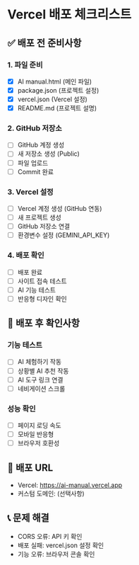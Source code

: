 # Vercel 배포 체크리스트

## ✅ 배포 전 준비사항

### 1. 파일 준비
- [x] AI manual.html (메인 파일)
- [x] package.json (프로젝트 설정)
- [x] vercel.json (Vercel 설정)
- [x] README.md (프로젝트 설명)

### 2. GitHub 저장소
- [ ] GitHub 계정 생성
- [ ] 새 저장소 생성 (Public)
- [ ] 파일 업로드
- [ ] Commit 완료

### 3. Vercel 설정
- [ ] Vercel 계정 생성 (GitHub 연동)
- [ ] 새 프로젝트 생성
- [ ] GitHub 저장소 연결
- [ ] 환경변수 설정 (GEMINI_API_KEY)

### 4. 배포 확인
- [ ] 배포 완료
- [ ] 사이트 접속 테스트
- [ ] AI 기능 테스트
- [ ] 반응형 디자인 확인

## 🚀 배포 후 확인사항

### 기능 테스트
- [ ] AI 체험하기 작동
- [ ] 상황별 AI 추천 작동
- [ ] AI 도구 링크 연결
- [ ] 네비게이션 스크롤

### 성능 확인
- [ ] 페이지 로딩 속도
- [ ] 모바일 반응형
- [ ] 브라우저 호환성

## 🔗 배포 URL
- Vercel: https://ai-manual.vercel.app
- 커스텀 도메인: (선택사항)

## 📞 문제 해결
- CORS 오류: API 키 확인
- 배포 실패: vercel.json 설정 확인
- 기능 오류: 브라우저 콘솔 확인
